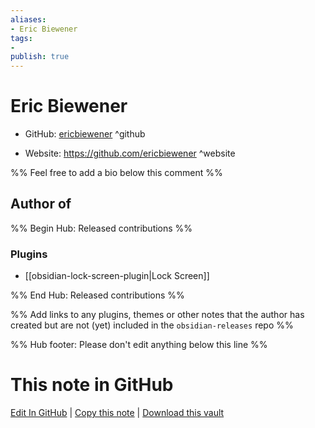 ```yaml
---
aliases:
- Eric Biewener
tags:
- 
publish: true
---
```


# Eric Biewener

- GitHub: [ericbiewener](https://github.com/ericbiewener/) ^github
<!-- - Discord: `@` ^discord-->
- Website: <https://github.com/ericbiewener> ^website
<!-- - [[Publish sites|Publish site]]: <https://> ^publish-->

%% Feel free to add a bio below this comment %%


## Author of

%% Begin Hub: Released contributions %%
### Plugins
- [[obsidian-lock-screen-plugin|Lock Screen]]

%% End Hub: Released contributions %%

%% Add links to any plugins, themes or other notes that the author has created but are not (yet) included in the `obsidian-releases` repo %%

<!--
### Unlisted plugins
-->

<!--
### Others
-->

<!--
## Sponsor this author
-->

<!-- - [[GitHub sponsors]]: [Sponsor @ericbiewener on GitHub Sponsors](https://github.com/sponsors/ericbiewener) ^github-sponsor-->
<!-- - [[Buy me a coffee]]: <https://> ^buy-me-a-coffee-->
<!-- - [[PayPal]]: <https://> ^paypal-->
<!-- - [[Patreon]]: <https://> ^patreon-->

<!--
## Follow this author
-->

<!-- - [[YouTube Channels|On YouTube]]: <https://> ^youtube-->
<!-- - Twitter: <https://> ^twitter-->
<!-- - ... -->

%% Hub footer: Please don't edit anything below this line %%

# This note in GitHub

<span class="git-footer">[Edit In GitHub](https://github.dev/obsidian-community/obsidian-hub/blob/main/01%20-%20Community/People/ericbiewener.md "git-hub-edit-note") | [Copy this note](https://raw.githubusercontent.com/obsidian-community/obsidian-hub/main/01%20-%20Community/People/ericbiewener.md "git-hub-copy-note") | [Download this vault](https://github.com/obsidian-community/obsidian-hub/archive/refs/heads/main.zip "git-hub-download-vault") </span>
